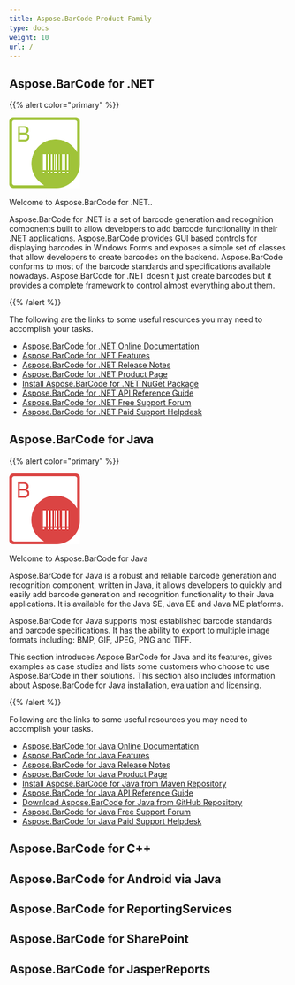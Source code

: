 ```yaml
---
title: Aspose.BarCode Product Family
type: docs
weight: 10
url: /
---
```


## Aspose.BarCode for .NET

{{% alert color="primary" %}} 

![Aspose.BarCode for .NET Product Logo](home_1.png)

Welcome to Aspose.BarCode for .NET.. 

Aspose.BarCode for .NET is a set of barcode generation and recognition components built to allow developers to add barcode functionality in their .NET applications. Aspose.BarCode provides GUI based controls for displaying barcodes in Windows Forms and exposes a simple set of classes that allow developers to create barcodes on the backend. Aspose.BarCode conforms to most of the barcode standards and specifications available nowadays. Aspose.BarCode for .NET doesn't just create barcodes but it provides a complete framework to control almost everything about them. 

{{% /alert %}} 

The following are the links to some useful resources you may need to accomplish your tasks.

- [Aspose.BarCode for .NET Online Documentation](/barcode/net/)
- [Aspose.BarCode for .NET Features](/barcode/net/product-overview)
- [Aspose.BarCode for .NET Release Notes](https://docs.aspose.com/display/barcodenet/Release+Notes)
- [Aspose.BarCode for .NET Product Page](https://products.aspose.com/barcode/net)
- [Install Aspose.BarCode for .NET NuGet Package](https://www.nuget.org/packages/Aspose.Barcode/)
- [Aspose.BarCode for .NET API Reference Guide](https://apireference.aspose.com/net/barcode)
- [Aspose.BarCode for .NET Free Support Forum](https://forum.aspose.com/c/barcode)
- [Aspose.BarCode for .NET Paid Support Helpdesk](https://helpdesk.aspose.com/)

## Aspose.BarCode for Java

{{% alert color="primary" %}}

![Aspose.BarCode for Java Product Logo](home_2.png)

Welcome to Aspose.BarCode for Java

Aspose.BarCode for Java is a robust and reliable barcode generation and recognition component, written in Java, it allows developers to quickly and easily add barcode generation and recognition functionality to their Java applications. It is available for the Java SE, Java EE and Java ME platforms.

Aspose.BarCode for Java supports most established barcode standards and barcode specifications. It has the ability to export to multiple image formats including: BMP, GIF, JPEG, PNG and TIFF.

This section introduces Aspose.BarCode for Java and its features, gives examples as case studies and lists some customers who choose to use Aspose.BarCode in their solutions. This section also includes information about Aspose.BarCode for Java [installation](https://docs-qa.aspose.com/display/barcodejava/Installation), [evaluation](https://docs-qa.aspose.com/display/barcodejava/Installation) and [licensing](https://docs-qa.aspose.com/display/barcodejava/Licensing). 

{{% /alert %}} 

Following are the links to some useful resources you may need to accomplish your tasks.

- [Aspose.BarCode for Java Online Documentation](https://docs.aspose.com/display/barcodejava/)
- [Aspose.BarCode for Java Features](https://docs.aspose.com/display/barcodejava/Product+Overview)
- [Aspose.BarCode for Java Release Notes](https://docs.aspose.com/display/barcodejava/Release+Notes)
- [Aspose.BarCode for Java Product Page](https://products.aspose.com/barcode/java)
- [Install Aspose.BarCode for Java from Maven Repository](https://docs.aspose.com/display/barcodejava/Installation)
- [Aspose.BarCode for Java API Reference Guide](https://apireference.aspose.com/java/barcode)
- [Download Aspose.BarCode for Java from GitHub Repository](https://github.com/aspose-barcode/Aspose.Barcode-for-Java)
- [Aspose.BarCode for Java Free Support Forum](https://forum.aspose.com/c/barcode)
- [Aspose.BarCode for Java Paid Support Helpdesk](https://helpdesk.aspose.com/)

## Aspose.BarCode for C++

## Aspose.BarCode for Android via Java

## Aspose.BarCode for ReportingServices

## Aspose.BarCode for SharePoint

## Aspose.BarCode for JasperReports
